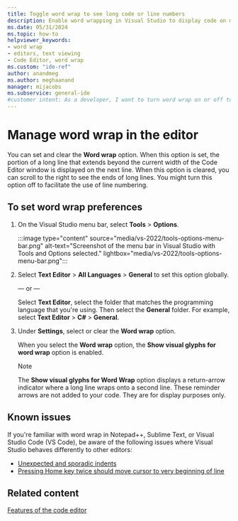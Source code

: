 ```yaml
---
title: Toggle word wrap to see long code or line numbers
description: Enable word wrapping in Visual Studio to display code on multiple lines, or turn the feature off to see line numbers.
ms.date: 05/31/2024
ms.topic: how-to
helpviewer_keywords:
- word wrap
- editors, text viewing
- Code Editor, word wrap
ms.custom: "ide-ref"
author: anandmeg
ms.author: meghaanand
manager: mijacobs
ms.subservice: general-ide
#customer intent: As a developer, I want to turn word wrap on or off to improve usability of Visual Studio in writing code in different situations.
---
```

# Manage word wrap in the editor

You can set and clear the **Word wrap** option. When this option is set, the portion of a long line that extends beyond the current width of the Code Editor window is displayed on the next line. When this option is cleared, you can scroll to the right to see the ends of long lines. You might turn this option off to facilitate the use of line numbering.

## To set word wrap preferences

1. On the Visual Studio menu bar, select **Tools** > **Options**.

   :::image type="content" source="media/vs-2022/tools-options-menu-bar.png" alt-text="Screenshot of the menu bar in Visual Studio with Tools and Options selected." lightbox="media/vs-2022/tools-options-menu-bar.png":::

1. Select **Text Editor** > **All Languages** > **General** to set this option globally.

   — or —

   Select **Text Editor**, select the folder that matches the programming language that you're using. Then select the **General** folder. For example, select **Text Editor** > **C#** > **General**.

1. Under **Settings**, select or clear the **Word wrap** option.

   When you select the **Word wrap** option, the **Show visual glyphs for word wrap** option is enabled.

   > [!NOTE]
   > The **Show visual glyphs for Word Wrap** option displays a return-arrow indicator where a long line wraps onto a second line. These reminder arrows are not added to your code. They are for display purposes only.

## Known issues

If you're familiar with word wrap in Notepad++, Sublime Text, or Visual Studio Code (VS Code), be aware of the following issues where Visual Studio behaves differently to other editors:

* [Unexpected and sporadic indents](https://developercommunity.visualstudio.com/t/Unexpected-and-sporadic-indents-when-usi/10635809)
* [Pressing Home key twice should move cursor to very beginning of line](https://developercommunity.visualstudio.com/t/Pressing-Home-key-twice-should-move-curs/10635835)

## Related content

[Features of the code editor](../writing-code-in-the-code-and-text-editor.md)
